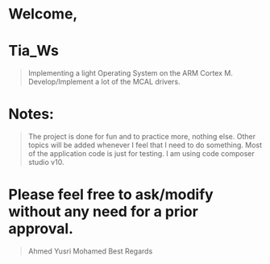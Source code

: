 
# Welcome,

# Tia_Ws
  > Implementing a light Operating System on the ARM Cortex M.
  > Develop/Implement a lot of the MCAL drivers.

# Notes:
  > The project is done for fun and to practice more, nothing else.
  > Other topics will be added whenever I feel that I need to do something.
  > Most of the application code is just for testing.
  > I am using code composer studio v10.

# Please feel free to ask/modify without any need for a prior approval.
 > Ahmed Yusri Mohamed
 > Best Regards
